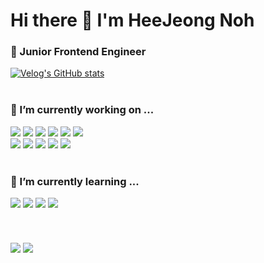 

  <h1>Hi there 👋 I'm HeeJeong Noh</h1>
  <h3>🐤 Junior Frontend Engineer</h3>
  
  [![Velog's GitHub stats](https://img.shields.io/badge/velog-20C997?style=for-the-badge&logo=velog&logoColor=white)](https://velog.io/@imhjnoh) 
  <br/>  <br/>
  <div>
  <h3>🔭 I’m currently working on ...</h3>
  <img src="https://img.shields.io/badge/html5-E34F26?style=for-the-badge&logo=html5&logoColor=white">
  <img src="https://img.shields.io/badge/css3-1572B6?style=for-the-badge&logo=css3&logoColor=white">
  <img src="https://img.shields.io/badge/javascript_ES6-F7DF1E?style=for-the-badge&logo=javascript&logoColor=black">
  <img src="https://img.shields.io/badge/React.js-61DAFB?style=for-the-badge&logo=react&logoColor=white">
  <img src="https://img.shields.io/badge/Redux_toolkit-764ABC?style=for-the-badge&logo=redux&logoColor=white">
  <img src="https://img.shields.io/badge/Next.js-000000?style=for-the-badge&logo=next.js&logoColor=white">
  <br/>
  <img src="https://img.shields.io/badge/React_Query-FF4154?style=for-the-badge&logo=react query&logoColor=white">
  <img src="https://img.shields.io/badge/Yarn-2C8EBB?style=for-the-badge&logo=yarn&logoColor=white">
  <img src="https://img.shields.io/badge/styled--components-DB7093?style=for-the-badge&logo=styled-components&logoColor=white">
  <img src="https://img.shields.io/badge/Sass-CC6699?style=for-the-badge&logo=sass&logoColor=white">
  <img src="https://img.shields.io/badge/AWS S3-569A31?style=for-the-badge&logo=amazon s3&logoColor=white">
  </div>

  <br/>
  <div>
  <h3>🌱 I’m currently learning ...</h3>
  <img src="https://img.shields.io/badge/Node-339933?style=for-the-badge&logo=node.js&logoColor=white">
  <img src="https://img.shields.io/badge/typescript-3178C6?style=for-the-badge&logo=typescript&logoColor=white">
  <img src="https://img.shields.io/badge/three.js-000000?style=for-the-badge&logo=three.js&logoColor=white">
  <img src="https://img.shields.io/badge/WebRTC-333333?style=for-the-badge&logo=webrtc&logoColor=white">
  </div>
  <br/>
    <br/>
    <br/>
 
<div>
<img src="https://github-readme-stats.vercel.app/api?username=imhjnoh&theme=swift&show_icons=true&count_private=true&hide=stars&hide_border=true" align="center"/>
<img src="https://github-readme-stats.vercel.app/api/top-langs/?username=imhjnoh&show_icons=true&layout=compact&theme=graywhite&hide_border=true" align="center"/>
</div>


<!--
**imhjnoh/imhjnoh** is a ✨ _special_ ✨ repository because its `README.md` (this file) appears on your GitHub profile.

Here are some ideas to get you started:

- 🔭 I’m currently working on ...
- 🌱 I’m currently learning ...
- 👯 I’m looking to collaborate on ...
- 🤔 I’m looking for help with ...
- 💬 Ask me about ...
- 📫 How to reach me: ...
- 😄 Pronouns: ...
- ⚡ Fun fact: ...
-->


